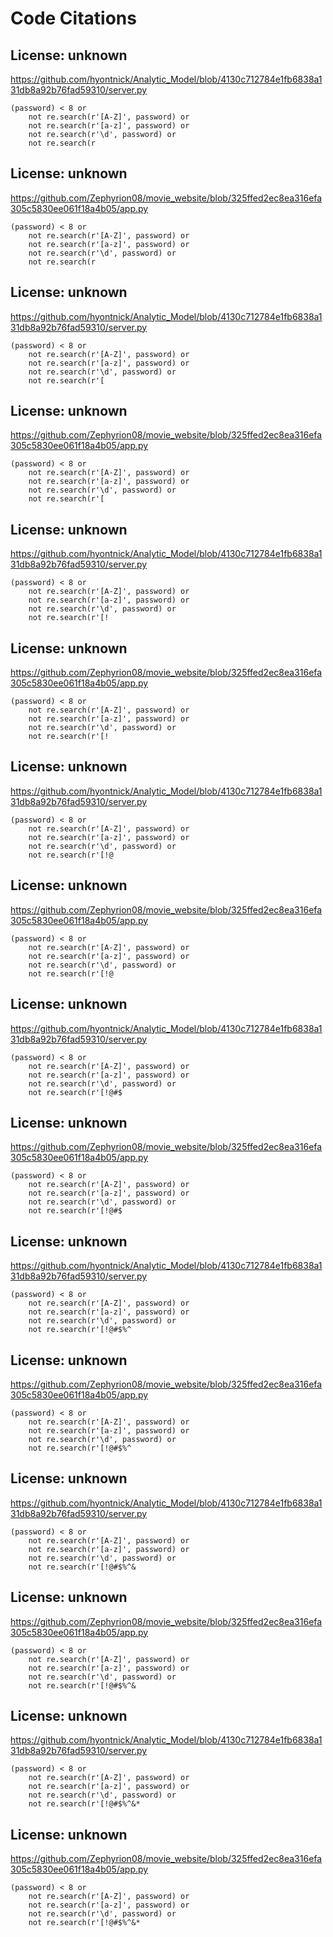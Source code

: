 # Code Citations

## License: unknown

https://github.com/hyontnick/Analytic_Model/blob/4130c712784e1fb6838a131db8a92b76fad59310/server.py

```
(password) < 8 or
    not re.search(r'[A-Z]', password) or
    not re.search(r'[a-z]', password) or
    not re.search(r'\d', password) or
    not re.search(r
```

## License: unknown

https://github.com/Zephyrion08/movie_website/blob/325ffed2ec8ea316efa305c5830ee061f18a4b05/app.py

```
(password) < 8 or
    not re.search(r'[A-Z]', password) or
    not re.search(r'[a-z]', password) or
    not re.search(r'\d', password) or
    not re.search(r
```

## License: unknown

https://github.com/hyontnick/Analytic_Model/blob/4130c712784e1fb6838a131db8a92b76fad59310/server.py

```
(password) < 8 or
    not re.search(r'[A-Z]', password) or
    not re.search(r'[a-z]', password) or
    not re.search(r'\d', password) or
    not re.search(r'[
```

## License: unknown

https://github.com/Zephyrion08/movie_website/blob/325ffed2ec8ea316efa305c5830ee061f18a4b05/app.py

```
(password) < 8 or
    not re.search(r'[A-Z]', password) or
    not re.search(r'[a-z]', password) or
    not re.search(r'\d', password) or
    not re.search(r'[
```

## License: unknown

https://github.com/hyontnick/Analytic_Model/blob/4130c712784e1fb6838a131db8a92b76fad59310/server.py

```
(password) < 8 or
    not re.search(r'[A-Z]', password) or
    not re.search(r'[a-z]', password) or
    not re.search(r'\d', password) or
    not re.search(r'[!
```

## License: unknown

https://github.com/Zephyrion08/movie_website/blob/325ffed2ec8ea316efa305c5830ee061f18a4b05/app.py

```
(password) < 8 or
    not re.search(r'[A-Z]', password) or
    not re.search(r'[a-z]', password) or
    not re.search(r'\d', password) or
    not re.search(r'[!
```

## License: unknown

https://github.com/hyontnick/Analytic_Model/blob/4130c712784e1fb6838a131db8a92b76fad59310/server.py

```
(password) < 8 or
    not re.search(r'[A-Z]', password) or
    not re.search(r'[a-z]', password) or
    not re.search(r'\d', password) or
    not re.search(r'[!@
```

## License: unknown

https://github.com/Zephyrion08/movie_website/blob/325ffed2ec8ea316efa305c5830ee061f18a4b05/app.py

```
(password) < 8 or
    not re.search(r'[A-Z]', password) or
    not re.search(r'[a-z]', password) or
    not re.search(r'\d', password) or
    not re.search(r'[!@
```

## License: unknown

https://github.com/hyontnick/Analytic_Model/blob/4130c712784e1fb6838a131db8a92b76fad59310/server.py

```
(password) < 8 or
    not re.search(r'[A-Z]', password) or
    not re.search(r'[a-z]', password) or
    not re.search(r'\d', password) or
    not re.search(r'[!@#$
```

## License: unknown

https://github.com/Zephyrion08/movie_website/blob/325ffed2ec8ea316efa305c5830ee061f18a4b05/app.py

```
(password) < 8 or
    not re.search(r'[A-Z]', password) or
    not re.search(r'[a-z]', password) or
    not re.search(r'\d', password) or
    not re.search(r'[!@#$
```

## License: unknown

https://github.com/hyontnick/Analytic_Model/blob/4130c712784e1fb6838a131db8a92b76fad59310/server.py

```
(password) < 8 or
    not re.search(r'[A-Z]', password) or
    not re.search(r'[a-z]', password) or
    not re.search(r'\d', password) or
    not re.search(r'[!@#$%^
```

## License: unknown

https://github.com/Zephyrion08/movie_website/blob/325ffed2ec8ea316efa305c5830ee061f18a4b05/app.py

```
(password) < 8 or
    not re.search(r'[A-Z]', password) or
    not re.search(r'[a-z]', password) or
    not re.search(r'\d', password) or
    not re.search(r'[!@#$%^
```

## License: unknown

https://github.com/hyontnick/Analytic_Model/blob/4130c712784e1fb6838a131db8a92b76fad59310/server.py

```
(password) < 8 or
    not re.search(r'[A-Z]', password) or
    not re.search(r'[a-z]', password) or
    not re.search(r'\d', password) or
    not re.search(r'[!@#$%^&
```

## License: unknown

https://github.com/Zephyrion08/movie_website/blob/325ffed2ec8ea316efa305c5830ee061f18a4b05/app.py

```
(password) < 8 or
    not re.search(r'[A-Z]', password) or
    not re.search(r'[a-z]', password) or
    not re.search(r'\d', password) or
    not re.search(r'[!@#$%^&
```

## License: unknown

https://github.com/hyontnick/Analytic_Model/blob/4130c712784e1fb6838a131db8a92b76fad59310/server.py

```
(password) < 8 or
    not re.search(r'[A-Z]', password) or
    not re.search(r'[a-z]', password) or
    not re.search(r'\d', password) or
    not re.search(r'[!@#$%^&*
```

## License: unknown

https://github.com/Zephyrion08/movie_website/blob/325ffed2ec8ea316efa305c5830ee061f18a4b05/app.py

```
(password) < 8 or
    not re.search(r'[A-Z]', password) or
    not re.search(r'[a-z]', password) or
    not re.search(r'\d', password) or
    not re.search(r'[!@#$%^&*
```

